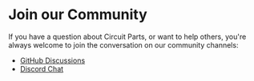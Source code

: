 # Join our Community

If you have a question about Circuit Parts, or want to help others, you're always welcome to join the conversation on our community channels:

-   [GitHub Discussions](https://github.com/circuitparts/store/discussions)
-   [Discord Chat](https://discord.gg/B4CCqBEH)
